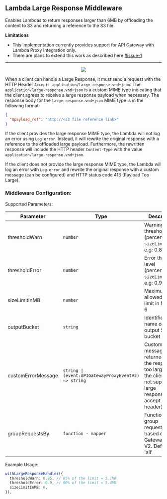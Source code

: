 ## Lambda Large Response Middleware

Enables Lambdas to return responses larger than 6MB by offloading the content to S3 and returning a reference to the S3 file.

**Limitations**

- This implementation currently provides support for API Gateway with Lambda Proxy Integration only.
- There are plans to extend this work as described here [#issue-1](https://github.com/epilot-dev/aws-lambda-utility-middlewares/issues/1)

---

<p align="center">
  <img src="https://raw.githubusercontent.com/epilot-dev/aws-lambda-utility-middlewares/main/packages/large-response-middleware/docs/out/architecture-1/Architecture%20-%20Sequence%20Diagram.svg" />
</p>

When a client can handle a Large Response, it must send a request with the HTTP Header `Accept: application/large-response.vnd+json`. The `application/large-response.vnd+json` is a custom MIME type indicating that the client agrees to receive a large response payload when necessary. The response body for the `large-response.vnd+json` MIME type is in the following format:

```json
{
  "$payload_ref": "http://<s3 file reference link>"
}
```

If the client provides the large response MIME type, the Lambda will not log an error using `Log.error`. Instead, it will rewrite the original response with a reference to the offloaded large payload. Furthermore, the rewritten response will include the HTTP header `Content-Type` with the value `application/large-response.vnd+json`.

If the client does not provide the large response MIME type, the Lambda will log an error with `Log.error` and rewrite the original response with a custom message (can be configured) and HTTP status code 413 (Payload Too Large).

### Middleware Configuration:

Supported Parameters:

| Parameter | Type | Description |
| --- | --- | --- |
| thresholdWarn | `number` | Warning threshold level (percentage of `sizeLimitInMB`), e.g: 0.80 |
| thresholdError | `number` | Error threshold level (percentage of `sizeLimitInMB`), e.g: 0.90 |
| sizeLimitInMB | `number` | Maximum allowed size limit in MB, e.g 6 |
| outputBucket | `string` | Identifier or name of the output S3 bucket |
| customErrorMessage | `string \| (event:APIGatewayProxyEventV2) => string ` | Custom error message to be returned when the response is too large and the client does not support large responses (no accept header). |
| groupRequestsBy | `function - mapper` | Function to group requests, based on API Gateway event V2. Defaults to 'all' |

Example Usage:

```ts
withLargeResponseHandler({
  thresholdWarn: 0.85, // 85% of the limit = 5.1MB
  thresholdError: 0.9, // 90% of the limit = 5.4MB
  sizeLimitInMB: 6,
}),
```
